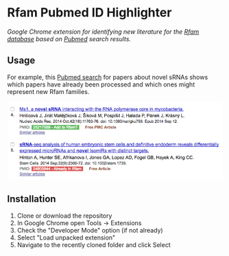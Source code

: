 # Rfam Pubmed ID Highlighter

*Google Chrome extension for identifying new literature for the [Rfam database](http://rfam.xfam.org) based on [Pubmed](http://www.ncbi.nlm.nih.gov/pubmed/) search results.*

## Usage

For example, this [Pubmed search](http://www.ncbi.nlm.nih.gov/pubmed/?term=novel%5Btitle%5D%20srna%5Btitle%5D&cmd=DetailsSearch) for papers about novel sRNAs shows which papers have already been processed and which ones might represent new Rfam families.

![alt text](img/example.png "Highlighed Pubmed IDs")

## Installation

1. Clone or download the repository
2. In Google Chrome open Tools -> Extensions
3. Check the "Developer Mode" option (if not already)
4. Select "Load unpacked extension"
5. Navigate to the recently cloned folder and click Select
